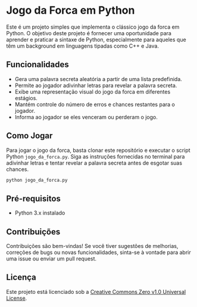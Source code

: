 # Jogo da Forca em Python

Este é um projeto simples que implementa o clássico jogo da forca em Python. O objetivo deste projeto é fornecer uma oportunidade para aprender e praticar a sintaxe de Python, especialmente para aqueles que têm um background em linguagens tipadas como C++ e Java.

## Funcionalidades

- Gera uma palavra secreta aleatória a partir de uma lista predefinida.
- Permite ao jogador adivinhar letras para revelar a palavra secreta.
- Exibe uma representação visual do jogo da forca em diferentes estágios.
- Mantém controle do número de erros e chances restantes para o jogador.
- Informa ao jogador se eles venceram ou perderam o jogo.

## Como Jogar

Para jogar o jogo da forca, basta clonar este repositório e executar o script Python `jogo_da_forca.py`. Siga as instruções fornecidas no terminal para adivinhar letras e tentar revelar a palavra secreta antes de esgotar suas chances.

```bash
python jogo_da_forca.py
```

## Pré-requisitos
- Python 3.x instalado

## Contribuições
Contribuições são bem-vindas! Se você tiver sugestões de melhorias, correções de bugs ou novas funcionalidades, sinta-se à vontade para abrir uma issue ou enviar um pull request.

## Licença

Este projeto está licenciado sob a [Creative Commons Zero v1.0 Universal License](https://creativecommons.org/publicdomain/zero/1.0/).
